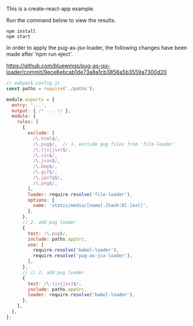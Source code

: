 This is a create-react-app example.

Run the command below to view the results.

```
npm install
npm start
```

In order to apply the pug-as-jsx-loader, the following changes have been made after 'npm run eject'.
 
https://github.com/bluewings/pug-as-jsx-loader/commit/9ece6ebcab1de73a8a1cb3856a5b3559a7300d20 

```javascript
// webpack.config.js
const paths = require('./paths');

module.exports = {
  entry: '...',
  output: { /* ... */ },
  module: {
    rules: [
      {
        exclude: [
          /\.html$/,
          /\.pug$/,  // 1. exclude pug files from 'file-loader'
          /\.(js|jsx)$/,
          /\.css$/,
          /\.json$/,
          /\.bmp$/,
          /\.gif$/,
          /\.jpe?g$/,
          /\.png$/,
        ],
        loader: require.resolve('file-loader'),
        options: {
          name: 'static/media/[name].[hash:8].[ext]',
        },
      },
      // 2. add pug loader
      {
        test: /\.pug$/,
        include: paths.appSrc,
        use: [
          require.resolve('babel-loader'),
          require.resolve('pug-as-jsx-loader'),
        ],
      },
      // // 2. add pug loader
      {
        test: /\.(js|jsx)$/,
        include: paths.appSrc,
        loader: require.resolve('babel-loader'),
      },
    ],
  },
};
```
